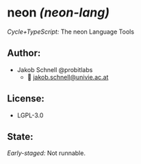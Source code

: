 neon *(neon-lang)*
===
*Cycle+TypeScript:* The neon Language Tools

## Author:
- Jakob Schnell @probitlabs
    * :e-mail: <jakob.schnell@univie.ac.at>

## License:
- LGPL-3.0

## State:
*Early-staged:* Not runnable.
